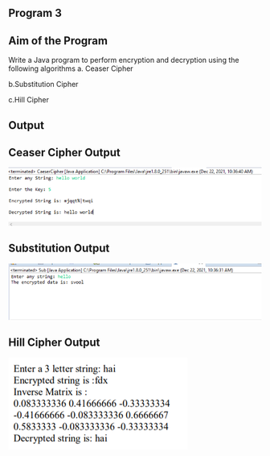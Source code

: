 ## Program 3
## Aim of the Program
Write a Java program to perform encryption and decryption using the following algorithms
a. Ceaser Cipher

b.Substitution Cipher

c.Hill Cipher

## Output
## Ceaser Cipher Output
![image](CeaserCipher.png)

## Substitution Output
![image](Substitution.png)

## Hill Cipher Output
![image](Hill_Cipher.png)
